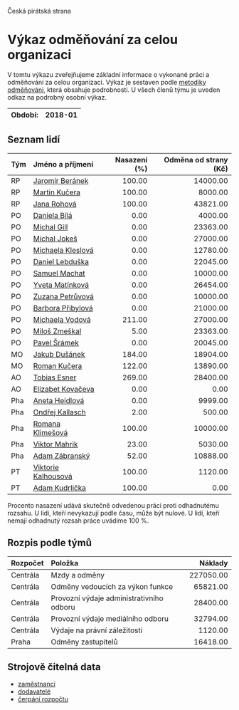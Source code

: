 Česká pirátská strana

Výkaz odměňování za celou organizaci
===========================

V tomtu výkazu zveřejňujeme základní informace o vykonané práci a odměňování
za celou organizaci. Výkaz je sestaven podle [metodiky odměňování][metodika],
která obsahuje podrobnosti. U všech členů týmu je uveden odkaz na podrobný osobní výkaz.

Období:                  | 2018-01
-----------------------  | --------------------


Seznam lidí
--------------

| Tým   | Jméno a příjmení                                                  |   Nasazení (%) |   Odměna od strany (Kč) |
|:------|:------------------------------------------------------------------|---------------:|------------------------:|
| RP    | [Jaromír Beránek](../../tymy/RP/2018/01/jaromir-beranek/)         |         100.00 |                14000.00 |
| RP    | [Martin Kučera](../../tymy/RP/2018/01/martin-kucera/)             |         100.00 |                 8000.00 |
| RP    | [Jana Rohová](../../tymy/RP/2018/01/jana-rohova/)                 |         100.00 |                43821.00 |
| PO    | [Daniela Bílá](../../tymy/PO/2018/01/daniela-bila/)               |           0.00 |                 4000.00 |
| PO    | [Michal Gill](../../tymy/PO/2018/01/michal-gill/)                 |           0.00 |                23363.00 |
| PO    | [Michal Jokeš](../../tymy/PO/2018/01/michal-jokes/)               |           0.00 |                27000.00 |
| PO    | [Michaela Kleslová](../../tymy/PO/2018/01/michaela-kleslova/)     |           0.00 |                12780.00 |
| PO    | [Daniel Lebduška](../../tymy/PO/2018/01/daniel-lebduska/)         |           0.00 |                22045.00 |
| PO    | [Samuel Machat](../../tymy/PO/2018/01/samuel-machat/)             |           0.00 |                10000.00 |
| PO    | [Yveta Matínková](../../tymy/PO/2018/01/yveta-matinkova/)         |           0.00 |                26454.00 |
| PO    | [Zuzana Petrůvová](../../tymy/PO/2018/01/zuzana-petruvova/)       |           0.00 |                10000.00 |
| PO    | [Barbora Přibylová](../../tymy/PO/2018/01/barbora-pribylova/)     |           0.00 |                21000.00 |
| PO    | [Michaela Vodová](../../tymy/PO/2018/01/michaela-vodova/)         |         211.00 |                27000.00 |
| PO    | [Miloš Zmeškal](../../tymy/PO/2018/01/milos-zmeskal/)             |           5.00 |                23363.00 |
| PO    | [Pavel Šrámek](../../tymy/PO/2018/01/pavel-sramek/)               |           0.00 |                20045.00 |
| MO    | [Jakub Dušánek](../../tymy/MO/2018/01/jakub-dusanek/)             |         184.00 |                18904.00 |
| MO    | [Roman Kučera](../../tymy/MO/2018/01/roman-kucera/)               |         122.00 |                13890.00 |
| AO    | [Tobias Esner](../../tymy/AO/2018/01/tobias-esner/)               |         269.00 |                28400.00 |
| AO    | [Elizabet Kovačeva](../../tymy/AO/2018/01/elizabet-kovaceva/)     |           0.00 |                    0.00 |
| Pha   | [Aneta Heidlová](../../tymy/Pha/2018/01/aneta-heidlova/)          |           0.00 |                 9999.00 |
| Pha   | [Ondřej Kallasch](../../tymy/Pha/2018/01/ondrej-kallasch/)        |           2.00 |                  500.00 |
| Pha   | [Romana Klimešová](../../tymy/Pha/2018/01/romana-klimesova/)      |         100.00 |                10000.00 |
| Pha   | [Viktor Mahrik](../../tymy/Pha/2018/01/viktor-mahrik/)            |          23.00 |                 5030.00 |
| Pha   | [Adam Zábranský](../../tymy/Pha/2018/01/adam-zabransky/)          |          52.00 |                10888.00 |
| PT    | [Viktorie Kalhousová](../../tymy/PT/2018/01/viktorie-kalhousova/) |         100.00 |                 1120.00 |
| PT    | [Adam Kudrlička](../../tymy/PT/2018/01/adam-kudrlicka/)           |         100.00 |                    0.00 |

Procento nasazení udává skutečně odvedenou práci proti odhadnutému rozsahu. 
U lidí, kteří nevykazují podle času, může být nulové. U lidí, kteří nemají odhadnutý rozsah
práce uvádíme 100 %.

Rozpis podle týmů
-----------------

| Rozpočet   | Položka                                  |   Náklady |
|:-----------|:-----------------------------------------|----------:|
| Centrála   | Mzdy a odměny                            | 227050.00 |
| Centrála   | Odměny vedoucích za výkon funkce         |  65821.00 |
| Centrála   | Provozní výdaje administrativního odboru |  28400.00 |
| Centrála   | Provozní výdaje mediálního odboru        |  32794.00 |
| Centrála   | Výdaje na právní záležitosti             |   1120.00 |
| Praha      | Odměny zastupitelů                       |  16418.00 |

Strojově čitelná data
-------------------

* [zaměstnanci](zamestnanci.tsv)
* [dodavatelé](dodavatele.tsv)
* [čerpání rozpočtu](cerpani_rozpoctu.tsv)

[metodika]: https://redmine.pirati.cz/projects/po/wiki/Odmenovani
